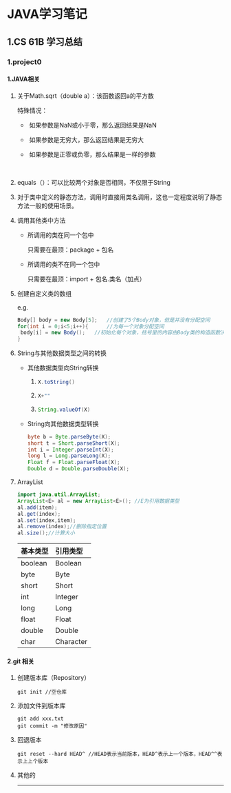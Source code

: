# JAVA学习笔记

## 1.CS 61B 学习总结

### 1.project0

#### 1.JAVA相关

1. 关于Math.sqrt（double a）：该函数返回a的平方数

   特殊情况：

   - ​	如果参数是NaN或小于零，那么返回结果是NaN

   - ​    如果参数是无穷大，那么返回结果是无穷大

   - ​	如果参数是正零或负零，那么结果是一样的参数

​	

[^关于NaN]: 在实际的运算过程中，可能会出现一些非法操作，导致产生了非法的数值，比如除零，通过NaN来表示这个非数值，NaN与任何浮点数的比较结果都为假，这是NaN独有的特征，所以可以使用与自己相比确定当前数值是不是一个正常的数。

2. equals（）：可以比较两个对象是否相同，不仅限于String

3. 对于类中定义的静态方法，调用时直接用类名调用，这也一定程度说明了静态方法一般的使用场景。

4. 调用其他类中方法

   - 所调用的类在同一个包中

     只需要在最顶：package + 包名

   - 所调用的类不在同一个包中

     只需要在最顶：import + 包名.类名（加点）

5. 创建自定义类的数组

   e.g.  

   ```java
   Body[] body = new Body[5];	//创建了5个Body对象，但是并没有分配空间
   for(int i = 0;i<5;i++){		//为每一个对象分配空间
   	body[i] = new Body();   //初始化每个对象，括号里的内容由Body类的构造函数决定
   }
   ```

6. String与其他数据类型之间的转换

   - 其他数据类型向String转换

     1. ```java
        X.toString()
        ```

     2. ```java
        X+""
        ```

     3. ```java
        String.valueOf(X)
        ```

   - String向其他数据类型转换

     ```java
     byte b = Byte.parseByte(X);
     short t = Short.parseShort(X);
     int i = Integer.parseInt(X);
     long l = Long.parseLong(X);
     Float f = Float.parseFloat(X);
     Double d = Double.parseDouble(X);
     ```

7. ArrayList

   ```java
   import java.util.ArrayList;
   ArrayList<E> al = new ArrayList<E>(); //E为引用数据类型
   al.add(item);
   al.get(index);
   al.set(index,item);
   al.remove(index);//删除指定位置
   al.size();//计算大小
   ```

   | 基本类型 | 引用类型  |
   | :------- | :-------- |
   | boolean  | Boolean   |
   | byte     | Byte      |
   | short    | Short     |
   | int      | Integer   |
   | long     | Long      |
   | float    | Float     |
   | double   | Double    |
   | char     | Character |

#### 2.git 相关

1. 创建版本库（Repository）

   ```
   git init //空仓库
   ```

2. 添加文件到版本库

   ```
   git add xxx.txt
   git commit -m "修改原因"
   ```

3. 回退版本

   ```
   git reset --hard HEAD^ //HEAD表示当前版本，HEAD^表示上一个版本，HEAD^^表示上上个版本 
   ```

4. 其他的

   [1]: https://www.liaoxuefeng.com/wiki/896043488029600/898732792973664

   *******************

   